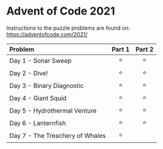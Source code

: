 # Advent of Code 2021

Instructions to the puzzle problems are found on: https://adventofcode.com/2021/

| **Problem**                     | Part 1 | Part 2 |
| :------------------------------ | :----: | :----: |
| Day 1 - Sonar Sweep             | :star: | :star: |
| Day 2 - Dive!                   | :star: | :star: |
| Day 3 - Binary Diagnostic       | :star: | :star: |
| Day 4 - Giant Squid             | :star: | :star: |
| Day 5 - Hydrothermal Venture    | :star: | :star: |
| Day 6 - Lanternfish             | :star: | :star: |
| Day 7 - The Treachery of Whales | :star: |  |